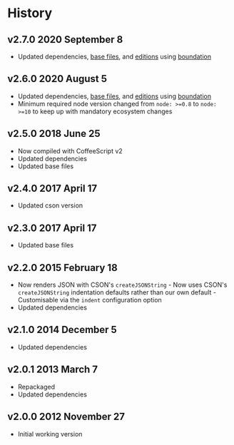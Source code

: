 # History

## v2.7.0 2020 September 8

-   Updated dependencies, [base files](https://github.com/bevry/base), and [editions](https://editions.bevry.me) using [boundation](https://github.com/bevry/boundation)

## v2.6.0 2020 August 5

-   Updated dependencies, [base files](https://github.com/bevry/base), and [editions](https://editions.bevry.me) using [boundation](https://github.com/bevry/boundation)
-   Minimum required node version changed from `node: >=0.8` to `node: >=10` to keep up with mandatory ecosystem changes

## v2.5.0 2018 June 25

-   Now compiled with CoffeeScript v2
-   Updated dependencies
-   Updated base files

## v2.4.0 2017 April 17

-   Updated cson version

## v2.3.0 2017 April 17

-   Updated base files

## v2.2.0 2015 February 18

-   Now renders JSON with CSON's `createJSONString` - Now uses CSON's `createJSONString` indentation defaults rather than our own default - Customisable via the `indent` configuration option
-   Updated dependencies

## v2.1.0 2014 December 5

-   Updated dependencies

## v2.0.1 2013 March 7

-   Repackaged
-   Updated dependencies

## v2.0.0 2012 November 27

-   Initial working version
